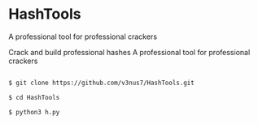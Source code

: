 # HashTools
A professional tool for professional crackers

Crack and build professional hashes
A professional tool for professional crackers

`````sh

$ git clone https://github.com/v3nus7/HashTools.git

$ cd HashTools

$ python3 h.py
`````

